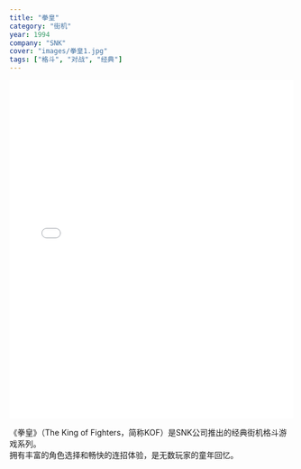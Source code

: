 ```yaml
---
title: "拳皇"
category: "街机"
year: 1994
company: "SNK"
cover: "images/拳皇1.jpg"
tags: ["格斗", "对战", "经典"]
---
```


<iframe 
 src=“https://www.retrogames.cc/embed/10391-the-king-of-fighters-2002-super-bootleg-bootleg.html” 
 width="100%"
 height="600" 
 frameborder="no" 
 allowfullscreen
 style="max-width:100%;display:block;margin:0 auto;">
</iframe>

《拳皇》（The King of Fighters，简称KOF）是SNK公司推出的经典街机格斗游戏系列。  
拥有丰富的角色选择和畅快的连招体验，是无数玩家的童年回忆。